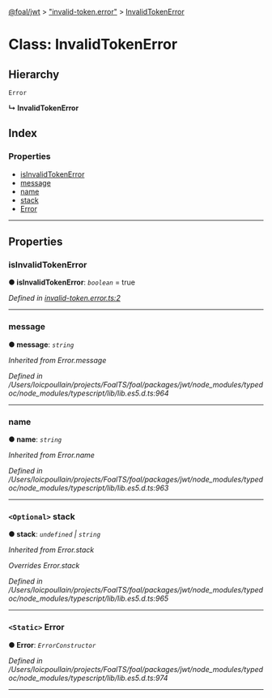 [@foal/jwt](../README.md) > ["invalid-token.error"](../modules/_invalid_token_error_.md) > [InvalidTokenError](../classes/_invalid_token_error_.invalidtokenerror.md)

# Class: InvalidTokenError

## Hierarchy

 `Error`

**↳ InvalidTokenError**

## Index

### Properties

* [isInvalidTokenError](_invalid_token_error_.invalidtokenerror.md#isinvalidtokenerror)
* [message](_invalid_token_error_.invalidtokenerror.md#message)
* [name](_invalid_token_error_.invalidtokenerror.md#name)
* [stack](_invalid_token_error_.invalidtokenerror.md#stack)
* [Error](_invalid_token_error_.invalidtokenerror.md#error)

---

## Properties

<a id="isinvalidtokenerror"></a>

###  isInvalidTokenError

**● isInvalidTokenError**: *`boolean`* = true

*Defined in [invalid-token.error.ts:2](https://github.com/FoalTS/foal/blob/cf326d07/packages/jwt/src/invalid-token.error.ts#L2)*

___
<a id="message"></a>

###  message

**● message**: *`string`*

*Inherited from Error.message*

*Defined in /Users/loicpoullain/projects/FoalTS/foal/packages/jwt/node_modules/typedoc/node_modules/typescript/lib/lib.es5.d.ts:964*

___
<a id="name"></a>

###  name

**● name**: *`string`*

*Inherited from Error.name*

*Defined in /Users/loicpoullain/projects/FoalTS/foal/packages/jwt/node_modules/typedoc/node_modules/typescript/lib/lib.es5.d.ts:963*

___
<a id="stack"></a>

### `<Optional>` stack

**● stack**: *`undefined` \| `string`*

*Inherited from Error.stack*

*Overrides Error.stack*

*Defined in /Users/loicpoullain/projects/FoalTS/foal/packages/jwt/node_modules/typedoc/node_modules/typescript/lib/lib.es5.d.ts:965*

___
<a id="error"></a>

### `<Static>` Error

**● Error**: *`ErrorConstructor`*

*Defined in /Users/loicpoullain/projects/FoalTS/foal/packages/jwt/node_modules/typedoc/node_modules/typescript/lib/lib.es5.d.ts:974*

___

